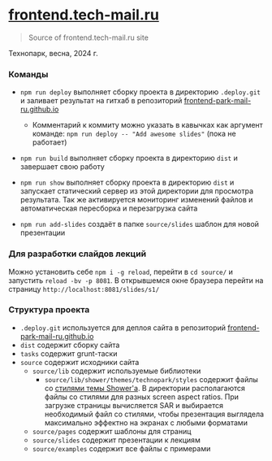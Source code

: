 # [frontend.tech-mail.ru](http://frontend.tech-mail.ru/)
> Source of frontend.tech-mail.ru site

Технопарк, весна, 2024 г.

### Команды

- `npm run deploy` выполняет сборку проекта в директорию `.deploy.git` и заливает результат на гитхаб в репозиторий [frontend-park-mail-ru.github.io](https://github.com/frontend-park-mail-ru/frontend-park-mail-ru.github.io)
  
  - Комментарий к коммиту можно указать в кавычках как аргумент команде: `npm run deploy -- "Add awesome slides"` (пока не работает)
  
- `npm run build` выполняет сборку проекта в директорию `dist` и завершает свою работу
- `npm run show` выполняет сборку проекта в директорию `dist` и запускает статический сервер из этой директории для просмотра результата. Так же активируется мониторинг изменений файлов и автоматическая пересборка и перезагрузка сайта
- `npm run add-slides` создаёт в папке `source/slides` шаблон для новой презентации

### Для разработки слайдов лекций

Можно установить себе `npm i -g reload`, перейти в `cd source/` и запустить `reload -bv -p 8081`. В открывшемся окне браузера перейти на страницу `http://localhost:8081/slides/s1/`

### Структура проекта

- `.deploy.git` используется для деплоя сайта в репозиторий [frontend-park-mail-ru.github.io](https://github.com/frontend-park-mail-ru/frontend-park-mail-ru.github.io)
- `dist` содержит сборку сайта
- `tasks` содержит grunt-таски
- `source` содержит исходники сайта
  - `source/lib` содержит используемые библиотеки
    - `source/lib/shower/themes/technopark/styles` содержит файлы со [стилями темы Shower'а](https://github.com/frontend-park-mail-ru/shower-technopark-theme). В директории располагаются файлы со стилями для разных screen aspect ratios. При загрузке страницы вычисляется SAR и выбирается необходимый файл со стилями, чтобы презентация выглядела максимально эффектно на экранах с любыми форматами
  - `source/pages` содержит шаблоны для страниц 
  - `source/slides` содержит презентации к лекциям
  - `source/examples` содержит все файлы с примерами

